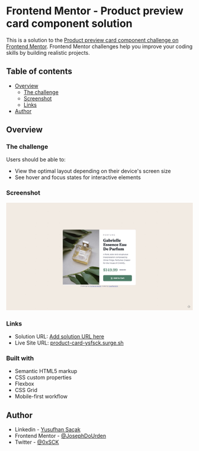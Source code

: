 # Frontend Mentor - Product preview card component solution

This is a solution to the [Product preview card component challenge on Frontend Mentor](https://www.frontendmentor.io/challenges/product-preview-card-component-GO7UmttRfa). Frontend Mentor challenges help you improve your coding skills by building realistic projects. 

## Table of contents

- [Overview](#overview)
  - [The challenge](#the-challenge)
  - [Screenshot](#screenshot)
  - [Links](#links)
- [Author](#author)

## Overview

### The challenge

Users should be able to:

- View the optimal layout depending on their device's screen size
- See hover and focus states for interactive elements

### Screenshot

![](./design/screenshot.jpg)

### Links

- Solution URL: [Add solution URL here](https://your-solution-url.com)
- Live Site URL: [product-card-ysfsck.surge.sh](product-card-ysfsck.surge.sh)

### Built with

- Semantic HTML5 markup
- CSS custom properties
- Flexbox
- CSS Grid
- Mobile-first workflow

## Author

- Linkedin - [Yusufhan Saçak](https://www.linkedin.com/in/yusufhansacak/)
- Frontend Mentor - [@JosephDoUrden](https://www.frontendmentor.io/profile/JosephDoUrden)
- Twitter - [@0xSCK](https://www.twitter.com/0xSCK)